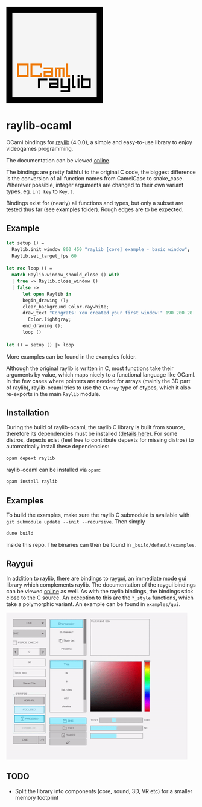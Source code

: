 ![logo](images/logo.png)

# raylib-ocaml

OCaml bindings for <a href="https://www.raylib.com/" target="_blank">raylib</a> (4.0.0), a simple and easy-to-use library to enjoy videogames programming.

The documentation can be viewed [online](https://tjammer.github.io/raylib-ocaml/raylib/Raylib/index.html).

The bindings are pretty faithful to the original C code, the biggest difference is the conversion of all function names from CamelCase to snake_case.
Wherever possible, integer arguments are changed to their own variant types, eg. `int key` to `Key.t`.

Bindings exist for (nearly) all functions and types, but only a subset are tested thus far (see examples folder). Rough edges are to be expected.

## Example

``` ocaml
let setup () =
  Raylib.init_window 800 450 "raylib [core] example - basic window";
  Raylib.set_target_fps 60

let rec loop () =
  match Raylib.window_should_close () with
  | true -> Raylib.close_window ()
  | false ->
      let open Raylib in
      begin_drawing ();
      clear_background Color.raywhite;
      draw_text "Congrats! You created your first window!" 190 200 20
        Color.lightgray;
      end_drawing ();
      loop ()

let () = setup () |> loop
```
More examples can be found in the examples folder.

Although the original raylib is written in C, most functions take their arguments by value, which maps nicely to a functional language like OCaml. In the few cases where pointers are needed for arrays (mainly the 3D part of raylib), raylib-ocaml tries to use the `CArray` type of ctypes, which it also re-exports in the main `Raylib` module.

## Installation

During the build of raylib-ocaml, the raylib C library is built from source, therefore its dependencies must be installed (<a href="https://github.com/raysan5/raylib/wiki/Working-on-GNU-Linux" target="_blank">details here</a>).
For some distros, depexts exist (feel free to contribute depexts for missing distros) to automatically install these dependencies:

``` sh
opam depext raylib
```

raylib-ocaml can be installed via `opam`:

``` sh
opam install raylib
```

## Examples
To build the examples, make sure the raylib C submodule is available with `git submodule update --init --recursive`. Then simply
``` sh
dune build
```
inside this repo. The binaries can then be found in `_build/default/examples`.

## Raygui
In addition to raylib, there are bindings to <a href="https://github.com/raysan5/raygui" target="_blank">raygui</a>, an immediate mode gui library which complements raylib.
The documentation of the raygui bindings can be viewed [online](https://tjammer.github.io/raylib-ocaml/raygui/Raygui/index.html) as well.
As with the raylib bindings, the bindings stick close to the C source.
An exception to this are the `*_style` functions, which take a polymorphic variant.
An example can be found in `examples/gui`.

![gui_example](images/raygui.gif)

## TODO
* Split the library into components (core, sound, 3D, VR etc) for a smaller memory footprint

